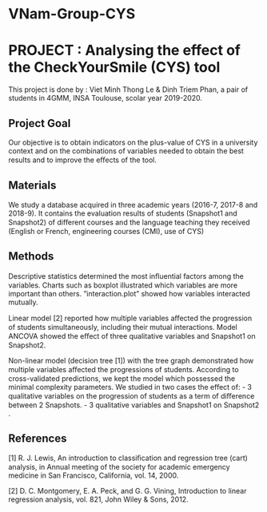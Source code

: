 # VNam-Group-CYS
# PROJECT : Analysing the effect of the CheckYourSmile (CYS) tool

This project is done by : Viet Minh Thong Le & Dinh Triem Phan, a pair of students in 4GMM, INSA Toulouse, scolar year 2019-2020.

## Project Goal
Our objective is to obtain indicators on the plus-value of CYS in a university context and on the combinations of variables needed to obtain the best results and to improve the eﬀects of the tool. 

## Materials
We study a database acquired in three academic years (2016-7, 2017-8 and 2018-9). It contains the evaluation results of students (Snapshot1 and Snapshot2) of diﬀerent courses and the language teaching they received (English or French, engineering courses (CMI), use of CYS) 

## Methods
Descriptive statistics determined the most inﬂuential factors among the variables. Charts such as boxplot illustrated which variables are more important than others. ”interaction.plot” showed how variables interacted mutually.

Linear model [2] reported how multiple variables aﬀected the progression of students simultaneously, including their mutual interactions. Model ANCOVA showed the eﬀect of three qualitative variables and Snapshot1 on Snapshot2.

Non-linear model (decision tree [1]) with the tree graph demonstrated how multiple variables aﬀected the progressions of students. According to cross-validated predictions, we kept the model which possessed the minimal complexity parameters. We studied in two cases the effect of: - 3 qualitative variables on the progression of students as a term of diﬀerence between 2 Snapshots. - 3 qualitative variables and Snapshot1 on Snapshot2 .

## References

[1] R. J. Lewis, An introduction to classiﬁcation and regression tree (cart) analysis, in Annual meeting of the society for academic emergency medicine in San Francisco, California, vol. 14, 2000. 

[2] D. C. Montgomery, E. A. Peck, and G. G. Vining, Introduction to linear regression analysis, vol. 821, John Wiley & Sons, 2012.
